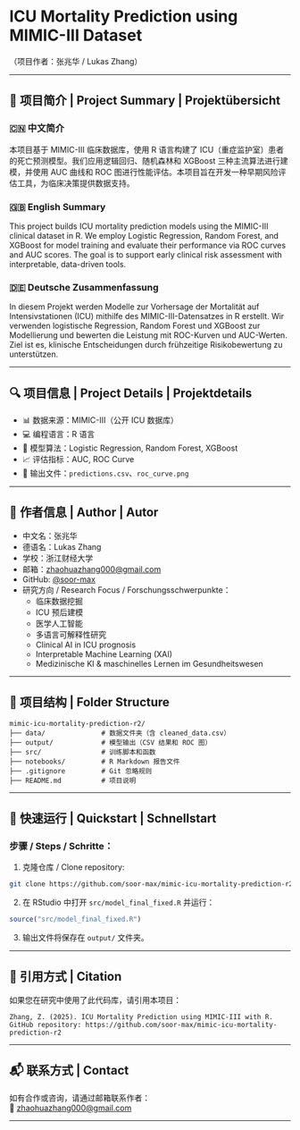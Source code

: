 
# ICU Mortality Prediction using MIMIC-III Dataset
（项目作者：张兆华 / Lukas Zhang）

---

## 📌 项目简介 | Project Summary | Projektübersicht

### 🇨🇳 中文简介
本项目基于 MIMIC-III 临床数据库，使用 R 语言构建了 ICU（重症监护室）患者的死亡预测模型。我们应用逻辑回归、随机森林和 XGBoost 三种主流算法进行建模，并使用 AUC 曲线和 ROC 图进行性能评估。本项目旨在开发一种早期风险评估工具，为临床决策提供数据支持。

### 🇬🇧 English Summary
This project builds ICU mortality prediction models using the MIMIC-III clinical dataset in R. We employ Logistic Regression, Random Forest, and XGBoost for model training and evaluate their performance via ROC curves and AUC scores. The goal is to support early clinical risk assessment with interpretable, data-driven tools.

### 🇩🇪 Deutsche Zusammenfassung
In diesem Projekt werden Modelle zur Vorhersage der Mortalität auf Intensivstationen (ICU) mithilfe des MIMIC-III-Datensatzes in R erstellt. Wir verwenden logistische Regression, Random Forest und XGBoost zur Modellierung und bewerten die Leistung mit ROC-Kurven und AUC-Werten. Ziel ist es, klinische Entscheidungen durch frühzeitige Risikobewertung zu unterstützen.

---

## 🔍 项目信息 | Project Details | Projektdetails

- 📊 数据来源：MIMIC-III（公开 ICU 数据库）
- 💻 编程语言：R 语言
- 🧠 模型算法：Logistic Regression, Random Forest, XGBoost
- 📈 评估指标：AUC, ROC Curve
- 🧪 输出文件：`predictions.csv`、`roc_curve.png`

---

## 👤 作者信息 | Author | Autor

- 中文名：张兆华
- 德语名：Lukas Zhang
- 学校：浙江财经大学
- 邮箱：zhaohuazhang000@gmail.com
- GitHub: [@soor-max](https://github.com/soor-max)
- 研究方向 / Research Focus / Forschungsschwerpunkte：
  - 临床数据挖掘
  - ICU 预后建模
  - 医学人工智能
  - 多语言可解释性研究
  - Clinical AI in ICU prognosis
  - Interpretable Machine Learning (XAI)
  - Medizinische KI & maschinelles Lernen im Gesundheitswesen

---

## 📁 项目结构 | Folder Structure

```
mimic-icu-mortality-prediction-r2/
├── data/              # 数据文件夹（含 cleaned_data.csv）
├── output/            # 模型输出（CSV 结果和 ROC 图）
├── src/               # 训练脚本和函数
├── notebooks/         # R Markdown 报告文件
├── .gitignore         # Git 忽略规则
├── README.md          # 项目说明
```

---

## 🚀 快速运行 | Quickstart | Schnellstart

### 步骤 / Steps / Schritte：

1. 克隆仓库 / Clone repository:
```bash
git clone https://github.com/soor-max/mimic-icu-mortality-prediction-r2.git
```

2. 在 RStudio 中打开 `src/model_final_fixed.R` 并运行：
```r
source("src/model_final_fixed.R")
```

3. 输出文件将保存在 `output/` 文件夹。

---

## 📜 引用方式 | Citation

如果您在研究中使用了此代码库，请引用本项目：
```
Zhang, Z. (2025). ICU Mortality Prediction using MIMIC-III with R. GitHub repository: https://github.com/soor-max/mimic-icu-mortality-prediction-r2
```

---

## 📬 联系方式 | Contact

如有合作或咨询，请通过邮箱联系作者：  
📧 zhaohuazhang000@gmail.com

---
